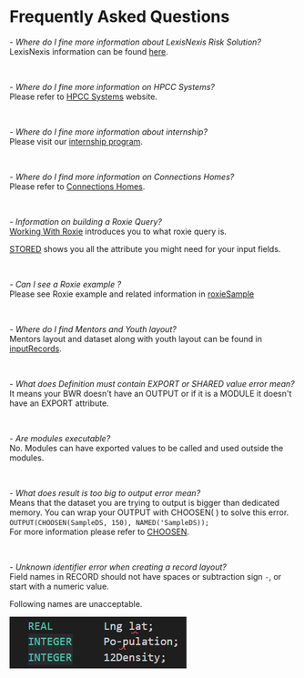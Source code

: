 # Frequently Asked Questions

<i> -  Where do I fine more information about LexisNexis Risk Solution? </i> \
LexisNexis information can be found [here](https://risk.lexisnexis.com/).

</br>

<i> -  Where do I fine more information on HPCC Systems? </i> \
Please refer to [HPCC Systems](https://hpccsystems.com/) website.

</br>

<i> - Where do I fine more information about internship? </i> \
Please visit our [internship program](https://hpccsystems.com/blog/intern_program).

</br>

<i> - Where do I find more information on Connections Homes? </i> \
Please refer to [Connections Homes](https://connectionshomes.org/).

</br>

<i> - Information on building a Roxie Query? </i> \
[Working With Roxie](https://hpccsystems.com/training/documentation/programmers-guide/html/ProgGuide_WorkingWithRoxie.html%23Roxie_Overview) introduces you to what roxie query is. 

[STORED](https://hpccsystems.com/training/documentation/ecl-language-reference/html/STORED_workflow_service.html) shows you all the attribute you might need for your input fields. 

</br>

<i> - Can I see a Roxie example ? </i> \
Please see Roxie example and related information in [roxieSample](./roxieSample.md)

</br>

<i> - Where do I find Mentors and Youth layout? </i> \
Mentors layout and dataset along with youth layout can be found in [inputRecords](./inputRecords.ecl).


</br>

<i> - What does Definition must contain EXPORT or SHARED value error mean? </i> \
It means your BWR doesn't have an OUTPUT or if it is a MODULE it doesn't have an EXPORT attribute. 

</br>

<i> - Are modules executable?</i>  \
No. Modules can have exported values to be called and used outside the modules. 

</br>

<i> - What does result is too big to output error mean? </i> \
Means that the dataset you are trying to output is bigger than dedicated memory. You can wrap your OUTPUT with CHOOSEN( ) to solve this error.\
`OUTPUT(CHOOSEN(SampleDS, 150), NAMED('SampleDS));`\
For more information please refer to [CHOOSEN](https://hpccsystems-solutions-lab.github.io/hpcc/Tutorial/ECLSyntax/choosen). 

</br>

<i> - Unknown identifier error when creating a record layout?</i>\
Field names in RECORD should not have spaces or subtraction sign `-`, or start with a numeric value. 

Following names are unacceptable.

![](./images/UknownIdentifire.png)



